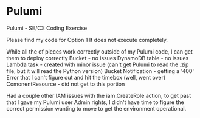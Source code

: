 # Pulumi
Pulumi - SE/CX Coding Exercise

Please find my code for Option 1
It does not execute completely.

While all the of pieces work correctly outside of my Pulumi code, I can get them to deploy correctly
Bucket - no issues
DynamoDB table - no issues
Lambda task - created with minor issue  (can't get Pulumi to read the .zip file, but it will read the Python version)
Bucket Notification - getting a '400' Error that I can't figure out and hit the timebox (well, went over)
ComonentResource - did not get to this portion

Had a couple other IAM issues with the iam:CreateRole action, to get past that I gave my Pulumi user Admin rights, I didn't have time to figure the correct permission
wanting to move to get the environment operational.
